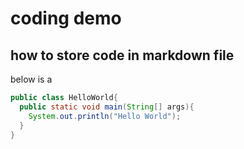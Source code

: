 # coding demo


## how to store code in markdown file

below is a 
```java
public class HelloWorld{
  public static void main(String[] args){
    System.out.println("Hello World");
  }
}
```

